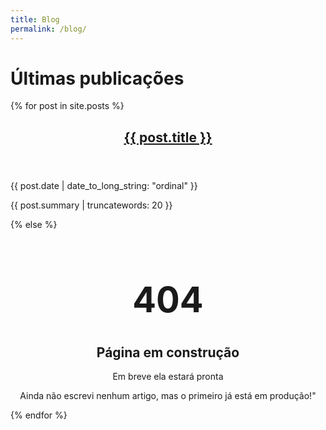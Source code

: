 ```yaml
---
title: Blog
permalink: /blog/
---
```


# Últimas publicações

{% for post in site.posts %}
  <article>
    <header>
      <h2><a href="{{ post.url | relative_url }}">{{ post.title }}</a></h2>
    </header>
    <p>
      <time datetime="{{ post.date | date_to_xmlschema }}">
        {{ post.date | date_to_long_string: "ordinal" }}
      </time>
    </p>
    <p>{{ post.summary | truncatewords: 20 }}</p>
  </article>
{% else %}
<div style="text-align:center;">
 <h1 style="font-size: 4em;">404</h1>

 <h2><strong>Página em construção</strong></h2>
 <p>Em breve ela estará pronta</p>
    <p>Ainda não escrevi nenhum artigo, mas o primeiro já está em produção!"</p>
</div>
{% endfor %}
